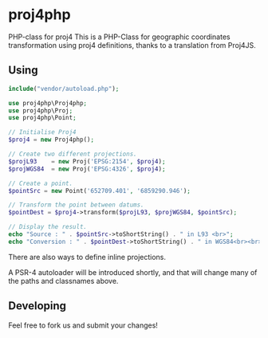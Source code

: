 # proj4php
PHP-class for proj4
This is a PHP-Class for geographic coordinates transformation using proj4 definitions, thanks to a translation from Proj4JS. 

## Using

```php
include("vendor/autoload.php");

use proj4php\Proj4php;
use proj4php\Proj;
use proj4php\Point;

// Initialise Proj4
$proj4 = new Proj4php();

// Create two different projections.
$projL93    = new Proj('EPSG:2154', $proj4);
$projWGS84  = new Proj('EPSG:4326', $proj4);

// Create a point.
$pointSrc = new Point('652709.401', '6859290.946');

// Transform the point between datums.
$pointDest = $proj4->transform($projL93, $projWGS84, $pointSrc);

// Display the result.
echo "Source : " . $pointSrc->toShortString() . " in L93 <br>";
echo "Conversion : " . $pointDest->toShortString() . " in WGS84<br><br>";
```

There are also ways to define inline projections.

A PSR-4 autoloader will be introduced shortly,
and that will change many of the paths and classnames above.

## Developing

Feel free to fork us and submit your changes!

